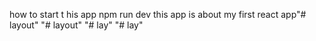 how to start t his app
npm run dev
this app is about my first react app"# layout" 
"# layout" 
"# lay" 
"# lay" 
